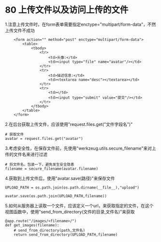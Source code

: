# 80 上传文件以及访问上传的文件

1.注意上传文件时，在form表单需要指定enctype="multipart/form-data"，不然上传文件不成功

```text
    <form action="" method="post" enctype="multipart/form-data">
        <table>
            <tbody>
                <tr>
                    <td>头像:</td>
                    <td><input type="file" name="avatar"/></td>
                </tr>
                <tr>
                    <td>描述信息:</td>
                    <td><textarea name="desc"></textarea></td>
                </tr>
                <tr>
                    <td></td>
                    <td><input type="submit" value="提交"/></td>
                </tr>
            </tbody>
        </table>
    </form>
```

2.在后台获取上传文件，应该使用"request.files.get\("文件字段名"\)"

```text
# 获取文件
avatar = request.files.get("avatar")
```

3.考虑安全性，在保存文件前，先使用"werkzeug.utils.secure\_filename"来对上传的文件名来进行过滤

```text
# 将文件名，包装一下，避免发生安全隐患
filename = secure_filename(avatar.filename)
```

4.获取到上传文件后，使用"avatar.save\(路径\)"来保存文件

```text
UPLOAD_PATH = os.path.join(os.path.dirname(__file__),"upload")

avatar.save(os.path.join(UPLOAD_PATH,filename))
```

5.如何从服务器上读取一个文件，应该定义一个url，来获取指定的文件，在这个视图函数中，使用"send\_from\_directory\(文件的目录,文件名\)"来获取

```text
@app.route("/images/<filename>/")
def get_images(filename):
    # send_from_directory(path,文件名)
    return send_from_directory(UPLOAD_PATH,filename)
```

